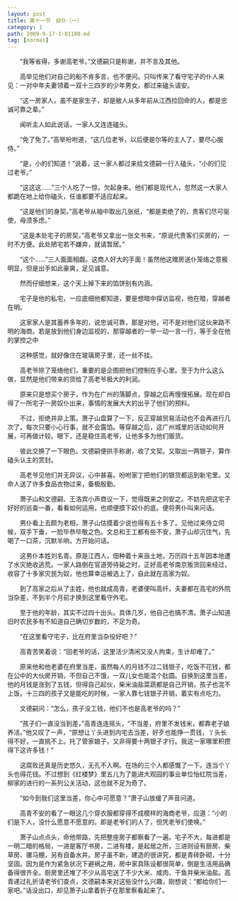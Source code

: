 ```yaml
---
layout: post
title: 第十一节　奴仆（一）
category: 1
path: 2009-9-17-1-01100.md
tag: [normal]
---
```


　　“我等省得，多谢高老爷。”文德嗣只是称谢，并不言及其他。

　　高举见他们对自己的船不肯多言，也不便问。只叫传来了看守宅子的仆人来见：一对中年夫妻领着一双十三四岁的少年男女，都过来磕头请安。

　　“这一房家人，虽不是家生子，却是敝人从多年前从江西捡回命的人，都是忠诚可靠之辈。”

　　闻听主人如此说话，一家人又连连磕头。

　　“免了免了。”高举吩咐道，“这几位老爷，以后便是尔等的主人了，要尽心服侍。”

　　“是，小的们知道！”说着，这一家人都过来给文德嗣一行人磕头，“小的们见过老爷。”

　　“这这这……”三个人吃了一惊，欠起身来。他们都是现代人，忽然这一大家人都跪在地上给你磕头，任谁都要不适应起来。

　　“这是他们的身契。”高老爷从袖中取出几张纸，“都是卖绝了的，贵客们尽可驱使，毋须多虑。”

　　“这是本处宅子的房契。”高老爷又拿出一张文书来，“原说代贵客们买房的，一时不方便。此处陋宅若不嫌弃，就请暂居。”

　　“这个……”三人面面相觑。这商人好大的手面！虽然他这赠房送仆笼络之意极明显，但是出手如此豪爽，足见诚意。

　　然而仔细想来，这个天上掉下来的馅饼别有内涵。

　　宅子是他的私宅，一应底细他都知道，要是想暗中探访监视，他在暗，穿越者在明。

　　这家家人是其蓄养多年的，说忠诚可靠，那是对他，可不是对他们这伙来路不明的海商。若是放到他们身边监视的，那穿越者的一举一动一言一行，等于全在他的掌控之中

　　这种感觉，就好像住在玻璃房子里，还一丝不挂。

　　高老爷除了笼络他们，重要的是企图把他们控制在手心里。至于为什么这么做，显然是他们带来的货给了高老爷极大的利润。

　　原来只是想买个房子，作为在广州的落脚点，穿越之后再慢慢拓展。现在却白得了一所宅子一房奴仆出来，事情的发展大大的出乎了他们的预料。

　　不过，拒绝并非上策。萧子山盘算了一下，反正穿越贸易活动也不会再进行几次了。每次只要小心行事，就不会露馅。等穿越之后，这广州城里的活动如何开展，可再做计较。眼下，还是稳住高老爷，让他多多为他们贩货。

　　彼此交换了一下眼色。文德嗣便拱手称谢，收了文契。又取出一两银子，算作磕头认主的赏封。

　　高老爷见他们并无异议，心中甚喜。吩咐家丁把他们的银货都运到新宅里。又命人送了许多食品衣物过来，备极殷勤。

　　萧子山和文德嗣、王洛宾小声商议一下，觉得既来之则安之。不妨先把这宅子好好的巡查一番，看看如何运用，也顺便摸下奴仆的底。便将男仆叫来问话。

　　男仆看上去颇为老相，萧子山估摸着少说也得有五十多了。见他过来侍立伺候，双手下垂，一脸毕恭毕敬之色。文总和王工都有些不安，萧子山却沉住气，先喝了一口茶，沉默半响，方开始问话。

　　这男仆本姓刘名青。原是江西人，佃种着十来亩土地，万历四十五年因本地遭了水灾绝收逃荒。一家人路倒在官道旁待毙之时，正好高老爷南京贩货回来经过，收容了十多家灾民为奴，他也算幸运被选上了，自此就在高家为奴。

　　到了高家之后从了主姓，他也就成高青，老婆便叫高纤，夫妻都在高宅的外院当杂差，不到半个月前才换到这里看守外宅。

　　至于他的年龄，其实不过四十出头。具体几岁，他自己也搞不清。萧子山知道旧时农民多有不知道自己确切岁数的，不足为奇。

　　“在这里看守宅子，比在府里当杂役好吧？”

　　高青苦笑着说：“回老爷的话，这里活少清闲又没人拘束，生计却难了。”

　　原来他和他老婆在府里当差，虽然每人的月钱不过二钱银子，吃饭不花钱，都在公中的大伙房开销，不但自己不饿，一双儿女也能混个肚圆。自换到这里当差，他的月钱是涨到了五钱，但得自己起伙，柴米油盐菜蔬都是自己开销，孩子也混不上饭。十三四的孩子又是能吃的时候，一家人靠七钱银子开销，着实有点吃力。

　　文德嗣问：“怎么，孩子没工钱，他们不也是高老爷的吗？”

　　“孩子们一直没当到差，”高青连连摇头，“不当差，府里不发钱米，都靠老子娘养活。”他又叹了一声，“原想让丫头进到内宅去当差，好歹也能挣一贯钱，丫头长得不好，一直挑不上。托了管家娘子，又非得要十两银子才行。我这一家哪里积攒得下这许多钱！”

　　这腐败还真是历史悠久，无孔不入啊。在场的三个人都感慨了一下。连当个丫头也得花钱。不过想到《红楼梦》里五儿为了能进大观园的事业单位怡红院当差，柳家的进行的一系列公关活动，这也就不足为奇了。

　　“如今到我们这里当差，你心中可愿意？”萧子山放缓了声音问道。

　　高青不安的看了一眼这几个穿衣服都穿得不成模样的海商老爷，应道：“小的们是下人，没什么愿意不愿意的。即是老爷们的人了，但凭老爷们使唤。”

　　萧子山点点头，命他带路，先把整座房子都察看了一遍。宅子不大，每进都是一明二暗的格局，一进是客厅书房，二进有楼，是起居之所，三进则设有厨房、柴草房、骡马棚，另有自备水井。房子虽不新，建造的很讲究，都是青砖卧砌，十分坚固。因为是作为紧急状况下避祸之用，房中家具陈设都很简单，倒是生活用品确备得很齐全。厨房里还堆了不少从高宅送了不少大米、咸肉、干鱼并柴米油盐。高青递过礼折请老爷们查点，文德嗣本来对这些没什么兴趣，刚想说：“都给你们一家吧。”话没出口，却见萧子山拿着折子在那里察看起来了。
